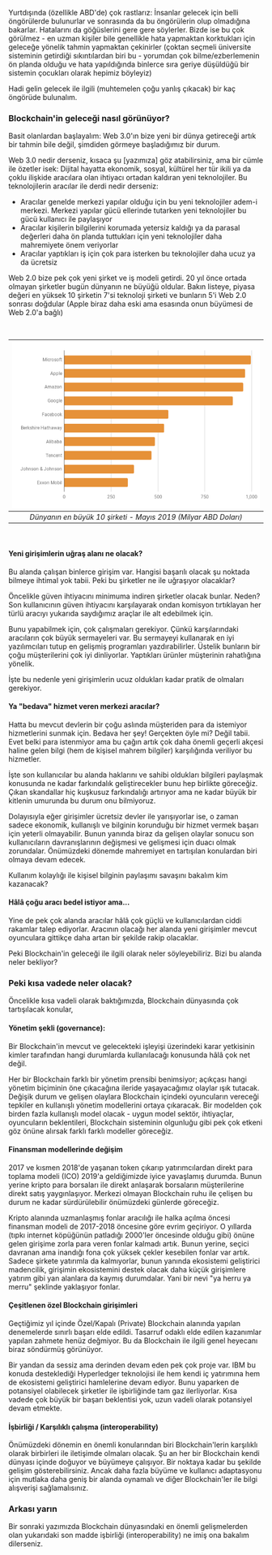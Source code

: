 Yurtdışında (özellikle ABD'de) çok rastlarız: İnsanlar gelecek için belli öngörülerde bulunurlar ve sonrasında da bu öngörülerin olup olmadığına bakarlar. Hatalarını da göğüslerini gere gere söylerler. Bizde ise bu çok görülmez - en uzman kişiler bile genellikle hata yapmaktan korktukları için geleceğe yönelik tahmin yapmaktan çekinirler (çoktan seçmeli üniversite sisteminin getirdiği sıkıntılardan biri bu - yorumdan çok bilme/ezberlemenin ön planda olduğu ve hata yapıldığında binlerce sıra geriye düşüldüğü bir sistemin çocukları olarak hepimiz böyleyiz)

Hadi gelin gelecek ile ilgili (muhtemelen çoğu yanlış çıkacak) bir kaç öngörüde bulunalım. 

### Blockchain'in geleceği nasıl görünüyor?

Basit olanlardan başlayalım: Web 3.0'ın bize yeni bir dünya getireceği artık bir tahmin bile değil, şimdiden görmeye başladığımız bir durum. 

Web 3.0 nedir derseniz, kısaca şu [yazımıza] göz atabilirsiniz, ama bir cümle ile özetler isek: 
Dijital hayatta ekonomik, sosyal, kültürel her tür ikili ya da çoklu ilişkide aracılara olan ihtiyacı ortadan kaldıran yeni teknolojiler. Bu teknolojilerin aracılar ile derdi nedir derseniz:
* Aracılar genelde merkezi yapılar olduğu için bu yeni teknolojiler adem-i merkezi. Merkezi yapılar gücü ellerinde tutarken yeni teknolojiler bu gücü kullanıcı ile paylaşıyor
* Aracılar kişilerin bilgilerini korumada yetersiz kaldığı ya da parasal değerleri daha ön planda tuttukları için yeni teknolojiler daha mahremiyete önem veriyorlar
* Aracılar yaptıkları iş için çok para isterken bu teknolojiler daha ucuz ya da ücretsiz

Web 2.0 bize pek çok yeni şirket ve iş modeli getirdi. 20 yıl önce ortada olmayan şirketler bugün dünyanın ne büyüğü oldular. Bakın listeye, piyasa değeri en yüksek 10 şirketin 7'si teknoloji şirketi ve bunların 5'i Web 2.0 sonrası doğdular (Apple biraz daha eski ama esasında onun büyümesi de Web 2.0'a bağlı)

&nbsp;

| ![top_10_in_mcap_v3.png](/assets/top_10_in_mcap_v3.png) | 
|:--:| 
| *Dünyanın en büyük 10 şirketi - Mayıs 2019 (Milyar ABD Doları)* | 

&nbsp;

#### Yeni girişimlerin uğraş alanı ne olacak?

Bu alanda çalışan binlerce girişim var. Hangisi başarılı olacak şu noktada bilmeye ihtimal yok tabii. Peki bu şirketler ne ile uğraşıyor olacaklar? 

Öncelikle güven ihtiyacını minimuma indiren şirketler olacak bunlar. Neden? Son kullanıcının güven ihtiyacını karşılayarak ondan komisyon tırtıklayan her türlü aracıyı yukarıda saydığımız araçlar ile alt edebilmek için. 

Bunu yapabilmek için, çok çalışmaları gerekiyor. Çünkü karşılarındaki aracıların çok büyük sermayeleri var. Bu sermayeyi kullanarak en iyi yazılımcıları tutup en gelişmiş programları yazdırabilirler. Üstelik bunların bir çoğu müşterilerini çok iyi dinliyorlar. Yaptıkları ürünler müşterinin rahatlığına yönelik. 

İşte bu nedenle yeni girişimlerin ucuz oldukları kadar pratik de olmaları gerekiyor.

#### Ya "bedava" hizmet veren merkezi aracılar?

Hatta bu mevcut devlerin bir çoğu aslında müşteriden para da istemiyor hizmetlerini sunmak için. Bedava her şey! Gerçekten öyle mi? Değil tabii. Evet belki para istenmiyor ama bu çağın artık çok daha önemli geçerli akçesi haline gelen bilgi (hem de kişisel mahrem bilgiler) karşılığında veriliyor bu hizmetler. 

İşte son kullanıcılar bu alanda haklarını ve sahibi oldukları bilgileri paylaşmak konusunda ne kadar farkındalık geliştirecekler bunu hep birlikte göreceğiz. Çıkan skandallar hiç kuşkusuz farkındalığı artırıyor ama ne kadar büyük bir kitlenin umurunda bu durum onu bilmiyoruz. 

Dolayısıyla eğer girişimler ücretsiz devler ile yarışıyorlar ise, o zaman sadece ekonomik, kullanışlı ve bilginin korunduğu bir hizmet vermek başarı için yeterli olmayabilir. Bunun yanında biraz da gelişen olaylar sonucu son kullanıcıların davranışlarının değişmesi ve gelişmesi için duacı olmak zorundalar. Önümüzdeki dönemde mahremiyet en tartışılan konulardan biri olmaya devam edecek. 

Kullanım kolaylığı ile kişisel bilginin paylaşımı savaşını bakalım kim kazanacak? 

#### Hâlâ çoğu aracı bedel istiyor ama...

Yine de pek çok alanda aracılar hâlâ çok güçlü ve kullanıcılardan ciddi rakamlar talep ediyorlar. Aracının olacağı her alanda yeni girişimler mevcut oyunculara gittikçe daha artan bir şekilde rakip olacaklar. 

Peki Blockchain'in geleceği ile ilgili olarak neler söyleyebiliriz. Bizi bu alanda neler bekliyor?

### Peki kısa vadede neler olacak?

Öncelikle kısa vadeli olarak baktığımızda, Blockchain dünyasında çok tartışılacak konular, 

#### Yönetim şekli (governance):  
Bir Blockchain'in mevcut ve gelecekteki işleyişi üzerindeki karar yetkisinin kimler tarafından hangi durumlarda kullanılacağı konusunda hâlâ çok net değil. 

Her bir Blockchain farklı bir yönetim prensibi benimsiyor; açıkçası hangi yönetim biçiminin öne çıkacağına ileride yaşayacağımız olaylar ışık tutacak. Değişik durum ve gelişen olaylara Blockchain içindeki oyuncuların vereceği tepkiler en kullanışlı yönetim modellerini ortaya çıkaracak. Bir modelden çok birden fazla kullanışlı model olacak - uygun model sektör, ihtiyaçlar, oyuncuların beklentileri, Blockchain sisteminin olgunluğu gibi pek çok etkeni göz önüne alırsak farklı farklı modeller göreceğiz. 

#### Finansman modellerinde değişim
2017 ve kısmen 2018'de yaşanan token çıkarıp yatırımcılardan direkt para toplama modeli (ICO) 2019'a geldiğimizde iyice yavaşlamış durumda. Bunun yerine kripto para borsaları ile direkt anlaşarak borsaların müşterilerine direkt satış yaygınlaşıyor. Merkezi olmayan Blockchain ruhu ile çelişen bu durum ne kadar sürdürülebilir önümüzdeki günlerde göreceğiz. 

Kripto alanında uzmanlaşmış fonlar aracılığı ile halka açılma öncesi finansman modeli de 2017-2018 öncesine göre evrim geçiriyor. O yıllarda (tıpkı internet köpüğünün patladığı 2000'ler öncesinde olduğu gibi) önüne gelen girişime zorla para veren fonlar kalmadı artık. Bunun yerine, seçici davranan ama inandığı fona çok yüksek çekler kesebilen fonlar var artık. Sadece şirkete yatırımla da kalmıyorlar, bunun yanında ekosistemi geliştirici madencilik, girişimin ekosistemini destek olacak daha küçük girişimlere yatırım gibi yan alanlara da kaymış durumdalar. Yani bir nevi "ya herru ya merru" şeklinde yaklaşıyor fonlar. 

#### Çeşitlenen özel Blockchain girişimleri
Geçtiğimiz yıl içinde Özel/Kapalı (Private) Blockchain alanında yapılan denemelerde sınırlı başarı elde edildi. Tasarruf odaklı elde edilen kazanımlar yapılan zahmete henüz değmiyor. Bu da Blockchain ile ilgili genel heyecanı biraz söndürmüş görünüyor.  

Bir yandan da sessiz ama derinden devam eden pek çok proje var. IBM bu konuda desteklediği Hyperledger teknolojisi ile hem kendi iç yatırımına hem de ekosistemi geliştirici hamlelerine devam ediyor. Bunu yaparken de potansiyel olabilecek şirketler ile işbirliğinde tam gaz ilerliyorlar. Kısa vadede çok büyük bir başarı beklentisi yok, uzun vadeli olarak potansiyel devam etmekte. 

#### İşbirliği / Karşılıklı çalışma (interoperability)
Önümüzdeki dönemin en önemli konularından biri Blockchain'lerin karşılıklı olarak birbirleri ile iletişimde olmaları olacak. Şu an her bir Blockchain kendi dünyası içinde doğuyor ve büyümeye çalışıyor. Bir noktaya kadar bu şekilde gelişim gösterebilirsiniz. Ancak daha fazla büyüme ve kullanıcı adaptasyonu için mutlaka daha geniş bir alanda oynamalı ve diğer Blockchain'ler ile bilgi alışverişi sağlamalısınız.  

### Arkası yarın
Bir sonraki yazımızda Blockchain dünyasındaki en önemli gelişmelerden olan yukarıdaki son madde işbirliği (interoperability) ne imiş ona bakalım dilerseniz. 
